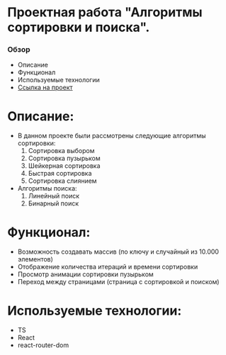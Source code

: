# Проектная работа "Алгоритмы сортировки и поиска".

### Обзор

* Описание
* Функционал
* Используемые технологии
* [Ссылка на проект](https://stupendous-melomakarona-55f6d8.netlify.app/) 

# Описание:

* В данном проекте были рассмотрены следующие алгоритмы сортировки:
  1. Сортировка выбором
  2. Сортировка пузырьком
  3. Шейкерная сортировка
  4. Быстрая сортировка
  5. Сортировка слиянием
* Алгоритмы поиска:
  1. Линейный поиск
  2. Бинарный поиск

# Функционал:

* Возможность создавать массив (по ключу и случайный из 10.000 элементов)
* Отображение количества итераций и времени сортировки
* Просмотр анимации сортировки пузырьком
* Переход между страницами (страница с сортировкой и поиском)

# Используемые технологии:

* TS
* React
* react-router-dom
